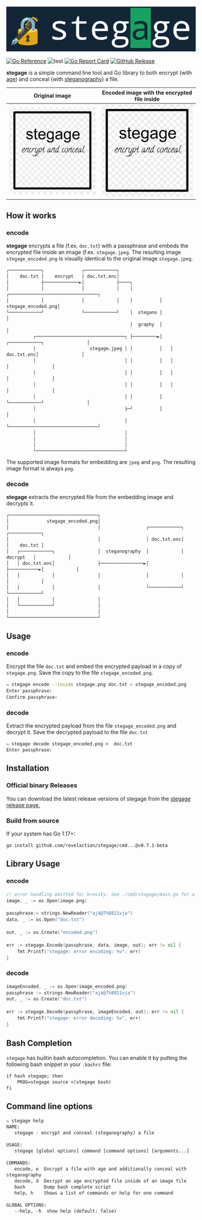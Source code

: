 <p align="center"><img alt="stegage" src="./logo.png"/></p>

[![Go Reference](https://pkg.go.dev/badge/github.com/revelaction/stegage)](https://pkg.go.dev/github.com/revelaction/stegage)
![test](https://github.com/revelaction/stegage/actions/workflows/test.yml/badge.svg)
[![Go Report Card](https://goreportcard.com/badge/github.com/revelaction/stegage)](https://goreportcard.com/report/github.com/revelaction/stegage)
[![GitHub Release](https://img.shields.io/github/v/release/revelaction/mankidown?style=flat)]() 



**stegage** is a simple command line tool and Go library to both encrypt
(with [age](https://github.com/FiloSottile/age)) and conceal
(with [steganography](https://github.com/auyer/steganography)) a file.


| Original image             |Encoded image with the encrypted file inside |
| -------------------- | ------------------|
| ![Original File](testdata/stegage.jpeg)  | ![Encoded File](testdata/stegage_encoded.png)



## How it works

### encode

**stegage** encrypts a file (f.ex. `doc.txt`) with a passphrase and embeds the
encrypted file inside an image (f.ex. `stegage.jpeg`. The resulting image `stegage_encoded.png` is
visually identical to the original image `stegage.jpeg`.

    ┌────────────┐              ┌────────────┐
    │    doc.txt │    encrypt   │ doc.txt.enc│
    │            ├─────────────►│            ├────┐
    │            │              │            │    │          ┌─────────────────────────────────┐
    │            │              │            │    │          │              stegage_encoded.png│
    └────────────┘              └────────────┘    │  stegano │                                 │
                                                  │  graphy  │                                 │
              ┌─────────────────────────────────┐ ├─────────►│   ┌────────────┐                │
              │                    stegage.jpeg │ │          │   │ doc.txt.enc│                │
              │                                 │ │          │   │            │                │
              │                                 │ │          │   │            │                │
              │                                 │ │          │   │            │                │
              │                                 │ │          │   └────────────┘                │
              │                                 ├─┘          │                                 │
              │                                 │            └─────────────────────────────────┘
              │                                 │
              │                                 │
              │                                 │
              └─────────────────────────────────┘


The supported image formats for embedding are `jpeg` and `png`. The resulting image format is always `png`.

### decode

**stegage** extracts the encrypted file from the embedding image and decrypts it. 


    ┌─────────────────────────────────┐
    │              stegage_encoded.png│
    │                                 │                 ┌────────────┐            ┌────────────┐
    │                                 │                 │ doc.txt.enc│            │    doc.txt │
    │   ┌────────────┐                │  steganography  │            │  decrypt   │            │
    │   │ doc.txt.enc│                ├────────────────►│            ├───────────►│            │
    │   │            │                │                 │            │            │            │
    │   │            │                │                 └────────────┘            └────────────┘
    │   │            │                │
    │   └────────────┘                │
    │                                 │
    └─────────────────────────────────┘


## Usage

### encode 

Encrypt the file `doc.txt` and embed the encrypted payload in a copy of
`stegage.png`.  Save the copy to the file `stegage_encoded.png`. 

```bash
⤷ stegage encode --inside stegage.png doc.txt > stegage_encoded.png 
Enter passphrase:
Confirm passphrase:
```


### decode

Extract the encrypted payload from the file `stegage_encoded.png` and decrypt
it. Save the decrypted payload to the file `doc.txt` 

```console
⤷ stegage decode stegage_encoded.png >  doc.txt
Enter passphrase:
```

## Installation

### Official binary Releases

You can download the latest release versions of stegage from the [stegage
release page.](https://github.com/revelaction/stegage/releases/)


### Build from source
If your system has Go 1.17+:

```console
go install github.com/revelaction/stegage/cmd...@v0.7.1-beta
```
 
## Library Usage

### encode

```go
// error handling omitted for brevity. See ./cmd/stegage/main.go for a real example
image, _ := os.Open(image.png) 

passphrase:= strings.NewReader("aj4@7%8821vja")
data, _ := os.Open("doc.txt")

out, _ := os.Create("encoded.png") 

err := stegage.Encode(passphrase, data, image, out); err != nil {
	fmt.Printf("stegage: error encoding: %v", err)
}
```
### decode

```go
imageEncoded, _ := os.Open(image_encoded.png)
passphrase := strings.NewReader("aj4@7%8821vja")
out, _ := os.Create("doc.txt") 

err := stegage.Decode(passphrase, imageEncoded, out); err != nil {
	fmt.Printf("stegage: error decoding: %v", err)
}
```

## Bash Completion

`stegage` has builtin bash autocompletion. You can enable it by putting the following bash
snippet in your `.bashrc` file:

```console
if hash stegage; then
	PROG=stegage source <(stegage bash)
fi
```
## Command line options

```console
⤷ stegage help
NAME:
   stegage - encrypt and conceal (steganography) a file

USAGE:
   stegage [global options] command [command options] [arguments...]

COMMANDS:
   encode, e  Encrypt a file with age and additionally conceal with steganography
   decode, d  Decrypt an age encrypted file inside of an image file
   bash       Dump bash complete script
   help, h    Shows a list of commands or help for one command

GLOBAL OPTIONS:
   --help, -h  show help (default: false)
```
